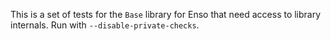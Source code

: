 This is a set of tests for the `Base` library for Enso that need access to
library internals. Run with `--disable-private-checks`.
